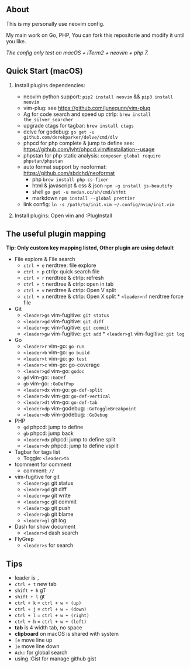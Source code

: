 ## About

This is my personally use neovim config.

My main work on Go, PHP, You can fork this repositorie and modify it until you like.

_The config only test on macOS + iTerm2 + neovim + php 7._

## Quick Start (macOS)

1.  Install plugins dependencies:

    - neovim python support: `pip2 install neovim` && `pip3 install neovim`
    - vim-plug: see https://github.com/junegunn/vim-plug
    - Ag for code search and speed up ctrlp: `brew install the_silver_searcher`
    - upgrade ctags for tagbar: `brew install ctags`
    - delve for godebug: `go get -u github.com/derekparker/delve/cmd/dlv`
    - phpcd for php complete & jump to define see: https://github.com/lvht/phpcd.vim#installation--usage
    - phpstan for php static analysis: `composer global require phpstan/phpstan`
    - auto format support by neoformat: https://github.com/sbdchd/neoformat
      - php `brew install php-cs-fixer`
      - html & javascript & css & json `npm -g install js-beautify`
      - shell `go get -u mvdan.cc/sh/cmd/shfmt`
      - markdown `npm install --global prettier`
    - link config: `ln -s /path/to/init.vim ~/.config/nvim/init.vim`

2.  Install plugins: Open vim and :PlugInstall

## The useful plugin mapping

**Tip: Only custom key mapping listed, Other plugin are using default**

- File explore & File search
  - `ctrl + e` nerdtree: file explore
  - `ctrl + p` ctrlp: quick search file
  - `ctrl + r` nerdtree & ctrlp: refresh
  - `ctrl + t` nerdtree & ctrlp: open in tab
  - `ctrl + v` nerdtree & ctrlp: Open V split
  - `ctrl + x` nerdtree & ctrlp: Open X split \* `<leader>nf` nerdtree force file
- Git
  - `<leader>gs` vim-fugitive: `git status`
  - `<leader>gd` vim-fugitive: `git diff`
  - `<leader>gc` vim-fugitive: `git commit`
  - `<leader>gw` vim-fugitive: `git add` \* `<leader>gl` vim-fugitive: `git log`
- Go
  - `<leader>r` vim-go: `go run`
  - `<leader>b` vim-go: `go build`
  - `<leader>t` vim-go: `go test`
  - `<leader>c` vim-go: go-coverage
  - `<leader>gd` vim-go: `godoc`
  - `gd` vim-go: `:GoDef`
  - `gb` vim-go: `:GoDefPop`
  - `<leader>dx` vim-go: `go-def-split`
  - `<leader>dv` vim-go: `go-def-vertical`
  - `<leader>dt` vim-go: `go-def-tab`
  - `<leader>dp` vim-godebug: `:GoToggleBreakpoint`
  - `<leader>db` vim-godebug: `:GoDebug`
- PHP
  - `gd` phpcd: jump to define
  - `gb` phpcd: jump back
  - `<leader>dx` phpcd: jump to define split
  - `<leader>dv` phpcd: jump to define vsplit
- Tagbar for tags list
  - Toggle: `<leader>tb`
- tcomment for comment
  - comment: `//`
- vim-fugitive for git
  - `<leader>gs` git status
  - `<leader>gd` git diff
  - `<leader>gw` git write
  - `<leader>gc` git commit
  - `<leader>gp` git push
  - `<leader>gb` git blame
  - `<leader>gl` git log
- Dash for show document
  - `<leader>d` dash search
- FlyGrep
  - `<leader>s` for search

## Tips

- leader is `,`
- `ctrl + t` new tab
- `shift + h` gT
- `shift + l` gt
- `ctrl + k` = `ctrl + w + (up)`
- `ctrl + j` = `ctrl + w + (down)`
- `ctrl + l` = `ctrl + w + (right)`
- `ctrl + h` = `ctrl + w + (left)`
- **tab** is 4 width tab, no space
- **clipboard** on macOS is shared with system
- `[e` move line up
- `]e` move line down
- `Ack:` for global search
- using :Gist for manage github gist

